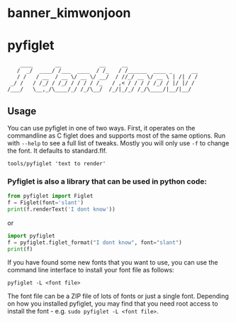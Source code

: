 # banner_kimwonjoon

# **pyfiglet**

```
    ____       __            __     __
   /  _/  ____/ /___  ____  / /_   / /______  ____ _      __
   / /   / __  / __ \/ __ \/ __/  / //_/ __ \/ __ \ | /| / /
 _/ /   / /_/ / /_/ / / / / /_   / ,< / / / / /_/ / |/ |/ /
/___/   \__,_/\____/_/ /_/\__/  /_/|_/_/ /_/\____/|__/|__/
```

## **Usage**

You can use pyfiglet in one of two ways. First, it operates on the
commandline as C figlet does and supports most of the same options.
Run with `--help` to see a full list of tweaks.  Mostly you will only
use `-f` to change the font. It defaults to standard.flf.

`tools/pyfiglet 'text to render'`

### Pyfiglet is also a library that can be used in python code:

```py
from pyfiglet import Figlet
f = Figlet(font='slant')
print(f.renderText('I dont know'))
```

or

```py
import pyfiglet
f = pyfiglet.figlet_format("I dont know", font="slant")
print(f)
```
If you have found some new fonts that you want to use, you can use the
command line interface to install your font file as follows:

`pyfiglet -L <font file>`

The font file can be a ZIP file of lots of fonts or just a single font.
Depending on how you installed pyfiglet, you may find that you need
root access to install the font - e.g. `sudo pyfiglet -L <font file>`.
